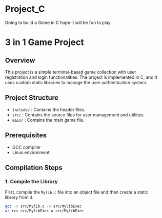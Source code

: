 # Project_C

Going to build a Game in C hope it will be fun to play

# 3 in 1 Game Project

## Overview
This project is a simple terminal-based game collection with user registration and login functionalities. The project is implemented in C, and it uses custom static libraries to manage the user authentication system.

## Project Structure
- `include/` : Contains the header files.
- `src/` : Contains the source files for user management and utilities.
- `main/` : Contains the main game file.

## Prerequisites
- GCC compiler
- Linux environment

## Compilation Steps

### 1. Compile the Library
First, compile the `Mylib.c` file into an object file and then create a static library from it.
```sh
gcc -c src/Mylib.c -o src/MylibExec
ar rcs src/MylibExec.a src/MylibExec
